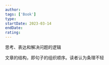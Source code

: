 ```yaml
---
author: 
tags: ['Book']
type: 
startDate: 2023-03-14
endDate:
rating: 
---
```


思考、表达和解决问题的逻辑

文章的结构，即句子的组织顺序。读者认为条理不轻



























